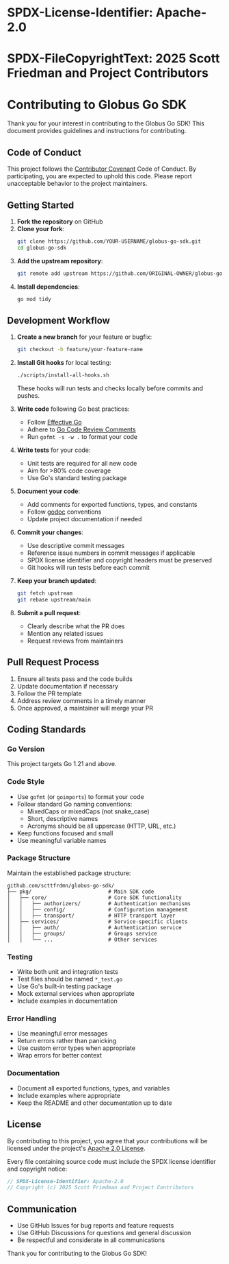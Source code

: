 # SPDX-License-Identifier: Apache-2.0
# SPDX-FileCopyrightText: 2025 Scott Friedman and Project Contributors

# Contributing to Globus Go SDK

Thank you for your interest in contributing to the Globus Go SDK! This document provides guidelines and instructions for contributing.

## Code of Conduct

This project follows the [Contributor Covenant](https://www.contributor-covenant.org/) Code of Conduct. By participating, you are expected to uphold this code. Please report unacceptable behavior to the project maintainers.

## Getting Started

1. **Fork the repository** on GitHub
2. **Clone your fork**:
   ```bash
   git clone https://github.com/YOUR-USERNAME/globus-go-sdk.git
   cd globus-go-sdk
   ```
3. **Add the upstream repository**:
   ```bash
   git remote add upstream https://github.com/ORIGINAL-OWNER/globus-go-sdk.git
   ```
4. **Install dependencies**:
   ```bash
   go mod tidy
   ```

## Development Workflow

1. **Create a new branch** for your feature or bugfix:
   ```bash
   git checkout -b feature/your-feature-name
   ```

2. **Install Git hooks** for local testing:
   ```bash
   ./scripts/install-all-hooks.sh
   ```
   These hooks will run tests and checks locally before commits and pushes.

3. **Write code** following Go best practices:
   - Follow [Effective Go](https://golang.org/doc/effective_go)
   - Adhere to [Go Code Review Comments](https://github.com/golang/go/wiki/CodeReviewComments)
   - Run `gofmt -s -w .` to format your code

4. **Write tests** for your code:
   - Unit tests are required for all new code
   - Aim for >80% code coverage
   - Use Go's standard testing package

5. **Document your code**:
   - Add comments for exported functions, types, and constants
   - Follow [godoc](https://blog.golang.org/godoc) conventions
   - Update project documentation if needed

6. **Commit your changes**:
   - Use descriptive commit messages
   - Reference issue numbers in commit messages if applicable
   - SPDX license identifier and copyright headers must be preserved
   - Git hooks will run tests before each commit

7. **Keep your branch updated**:
   ```bash
   git fetch upstream
   git rebase upstream/main
   ```

8. **Submit a pull request**:
   - Clearly describe what the PR does
   - Mention any related issues
   - Request reviews from maintainers

## Pull Request Process

1. Ensure all tests pass and the code builds
2. Update documentation if necessary
3. Follow the PR template
4. Address review comments in a timely manner
5. Once approved, a maintainer will merge your PR

## Coding Standards

### Go Version

This project targets Go 1.21 and above.

### Code Style

- Use `gofmt` (or `goimports`) to format your code
- Follow standard Go naming conventions:
  - MixedCaps or mixedCaps (not snake_case)
  - Short, descriptive names
  - Acronyms should be all uppercase (HTTP, URL, etc.)
- Keep functions focused and small
- Use meaningful variable names

### Package Structure

Maintain the established package structure:

```
github.com/scttfrdmn/globus-go-sdk/
├── pkg/                         # Main SDK code
│   ├── core/                    # Core SDK functionality
│   │   ├── authorizers/         # Authentication mechanisms
│   │   ├── config/              # Configuration management
│   │   ├── transport/           # HTTP transport layer
│   ├── services/                # Service-specific clients
│   │   ├── auth/                # Authentication service
│   │   ├── groups/              # Groups service
│   │   └── ...                  # Other services
```

### Testing

- Write both unit and integration tests
- Test files should be named `*_test.go`
- Use Go's built-in testing package
- Mock external services when appropriate
- Include examples in documentation

### Error Handling

- Use meaningful error messages
- Return errors rather than panicking
- Use custom error types when appropriate
- Wrap errors for better context

### Documentation

- Document all exported functions, types, and variables
- Include examples where appropriate
- Keep the README and other documentation up to date

## License

By contributing to this project, you agree that your contributions will be licensed under the project's [Apache 2.0 License](LICENSE).

Every file containing source code must include the SPDX license identifier and copyright notice:

```go
// SPDX-License-Identifier: Apache-2.0
// Copyright (c) 2025 Scott Friedman and Project Contributors
```

## Communication

- Use GitHub Issues for bug reports and feature requests
- Use GitHub Discussions for questions and general discussion
- Be respectful and considerate in all communications

Thank you for contributing to the Globus Go SDK!